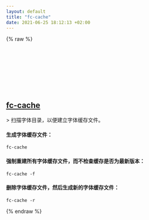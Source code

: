 ```yaml
---
layout: default
title: "fc-cache"
date: 2021-06-25 18:12:13 +02:00
---
```

{% raw %}
<h2 id="fc-cache">
  <a href="/zh/linux/fc-cache.html">fc-cache</a> <a href="#fc-cache"><svg class="icon">
    <use href="/assets/images/unicode_sprite.svg#link" />
  </svg></a>
</h2>
> 扫描字体目录，以便建立字体缓存文件。

#### 生成字体缓存文件：
```shell
fc-cache
```
#### 强制重建所有字体缓存文件，而不检查缓存是否为最新版本：
```shell
fc-cache -f
```
#### 删除字体缓存文件，然后生成新的字体缓存文件：
```shell
fc-cache -r
```
{% endraw %}